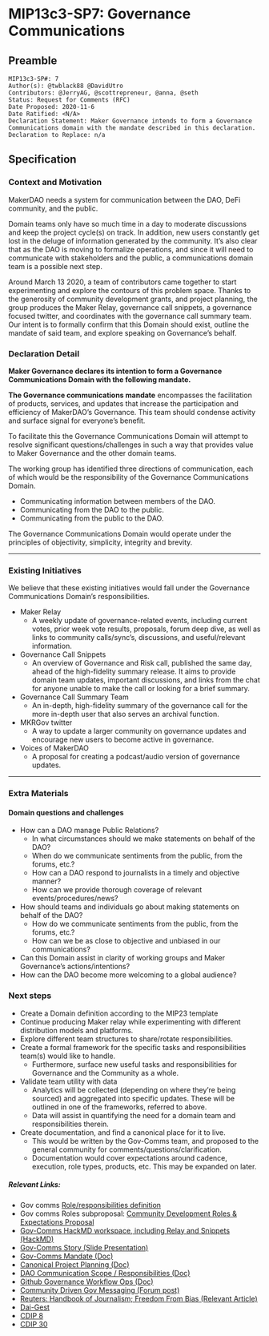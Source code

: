 # MIP13c3-SP7: Governance Communications

## Preamble 

```
MIP13c3-SP#: 7
Author(s): @twblack88 @DavidUtro
Contributors: @JerryAG, @scottrepreneur, @anna, @seth
Status: Request for Comments (RFC)
Date Proposed: 2020-11-6
Date Ratified: <N/A>
Declaration Statement: Maker Governance intends to form a Governance Communications domain with the mandate described in this declaration.
Declaration to Replace: n/a
```

## Specification

### Context and Motivation

MakerDAO needs a system for communication between the DAO, DeFi community, and the public.

Domain teams only have so much time in a day to moderate discussions and keep the project cycle(s) on track. In addition, new users constantly get lost in the deluge of information generated by the community. It’s also clear that as the DAO is moving to formalize operations, and since it will need to communicate with stakeholders and the public, a communications domain team is a possible next step.

Around March 13 2020, a team of contributors came together to start experimenting and explore the contours of this problem space. Thanks to the generosity of community development grants, and project planning, the group produces the Maker Relay, governance call snippets, a governance focused twitter, and coordinates with the governance call summary team. Our intent is to formally confirm that this Domain should exist, outline the mandate of said team, and explore speaking on Governance’s behalf.


### Declaration Detail

**Maker Governance declares its intention to form a Governance Communications Domain with the following mandate.** 

**The Governance communications mandate** encompasses the facilitation of products, services, and updates that increase the participation and efficiency of MakerDAO’s Governance. This team should condense activity and surface signal for everyone’s benefit.

To facilitate this the Governance Communications Domain will attempt to resolve significant questions/challenges in such a way that provides value to Maker Governance and the other domain teams.

The working group has identified three directions of communication, each of which would be the responsibility of the Governance Communications Domain.

-   Communicating information between members of the DAO.
-   Communicating from the DAO to the public.
-   Communicating from the public to the DAO.

The Governance Communications Domain would operate under the principles of objectivity, simplicity, integrity and brevity.


--- 

### Existing Initiatives

We believe that these existing initiatives would fall under the Governance Communications Domain’s responsibilities.



*   Maker Relay 
    *   A weekly update of governance-related events, including current votes, prior week  vote results, proposals, forum deep dive,  as well as links to community calls/sync’s, discussions, and useful/relevant information. 
*   Governance Call Snippets
    *   An overview of Governance and Risk call, published the same day, ahead of the high-fidelity summary release. It aims to provide domain team updates, important discussions, and links from the chat for anyone unable to make the call or looking for a brief summary.
*   Governance Call Summary Team
    *   An in-depth, high-fidelity summary of the governance call for the more in-depth user that also serves an archival function. 
*   MKRGov twitter 
    *   A way to update a larger community on governance updates and encourage new users to become active in governance. 
*   Voices of MakerDAO
    *   A proposal for creating a podcast/audio version of governance updates.

---

### Extra Materials

#### Domain questions and challenges

-   How can a DAO manage Public Relations?
    -   In what circumstances should we make statements on behalf of the DAO?
    -   When do we communicate sentiments from the public, from the forums, etc.?
    -   How can a DAO respond to journalists in a timely and objective manner?
    -   How can we provide thorough coverage of relevant events/procedures/news?
-  How should teams and individuals go about making statements on behalf of the DAO?
    -   How do we communicate sentiments from the public, from the forums, etc.?
    -   How can we be as close to objective and unbiased in our communications?
-   Can this Domain assist in clarity of working groups and Maker Governance’s actions/intentions?
-   How can the DAO become more welcoming to a global audience?


### Next steps

-   Create a Domain definition according to the MIP23 template
-   Continue producing Maker relay while experimenting with different distribution models and platforms. 
-   Explore different team structures to share/rotate responsibilities.
-   Create a formal framework for the specific tasks and responsibilities team(s) would like to handle.
    -   Furthermore, surface new useful tasks and responsibilities for Governance and the Community as a whole. 
-   Validate team utility with data
    -   Analytics will be collected (depending on where they’re being sourced) and aggregated into specific updates. These will be outlined in one of the frameworks, referred to above. 
    -   Data will assist in quantifying the need for a domain team and responsibilities therein.
-   Create documentation, and find a canonical place for it to live. 
    -   This would be written by the Gov-Comms team, and proposed to the general community for comments/questions/clarification.
    -   Documentation would cover expectations around cadence, execution, role types, products, etc. This may be expanded on later.

##### Relevant Links:

- Gov comms [Role/responsibilities definition](https://docs.google.com/document/d/16SXCwmPZKFB5XjpNQD1zjDhFfjSREzN5I0jzs9sBuz0/edit#)
- Gov comms Roles subproposal: [Community Development Roles & Expectations Proposal](https://docs.google.com/document/d/1kNc3980i8iWHd2p_74HmkawQmbv3qN11qB9nBJ0L7TA/edit?usp=sharing)
- [Gov-Comms HackMD workspace, including Relay and Snippets (HackMD)](https://hackmd.io/team/GovComms?nav=overview)
- [Gov-Comms Story (Slide Presentation)](https://docs.google.com/presentation/d/12LJeUZnNNVSUFxB6vKL8eezsxc2k2ZqNobTnEpvJtnM/edit#slide=id.g8b4e9a4a8c_0_1)
- [Gov-Comms Mandate (Doc)](https://docs.google.com/document/d/1yhxyswTjxoSEGVLR_bU3WDRpb3EUvV98kGfY5_pKx_Q/edit#)
- [Canonical Project Planning (Doc)](https://docs.google.com/document/d/139DjnPeYzOi4hMIszEGytFbRVrJl-DpHGfIK5tAHhsk/edit)
- [DAO Communication Scope / Responsibilities (Doc)](https://docs.google.com/document/d/1alOVfDvXorpcHN2s04epeG0uE0KlVVYtWmAVe5bDbcs/edit)
- [Github Governance Workflow Ops (Doc)](https://docs.google.com/document/d/1jJHo0YuLtivZ0UqXB8iykKKm8EJEu2yW8LtedJDq0cA/edit)
- [Community Driven Gov Messaging (Forum post)](https://forum.makerdao.com/t/community-driven-governance-messaging-project-plan-placeholder-name/1875)
- [Reuters: Handbook of Journalism; Freedom From Bias (Relevant Article)](http://handbook.reuters.com/index.php?title=Freedom_from_bias&oldid=7959)
- [Dai-Gest ](https://mkrdai.substack.com/)
- [CDIP 8](https://github.com/makerdao/community/issues/481) 
- [CDIP 30](https://github.com/makerdao/community/issues/753)
